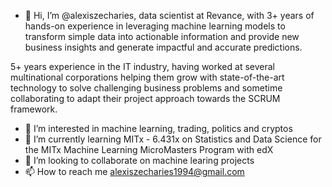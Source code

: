 - 👋 Hi, I’m @alexiszecharies, data scientist at Revance, with 3+ years of hands-on experience in leveraging machine learning models to transform simple data into actionable information and provide new business insights and generate impactful and accurate predictions.

5+ years experience in the IT industry, having worked at several multinational corporations helping them grow with state-of-the-art technology to solve challenging business problems and sometime collaborating to adapt their project approach towards the SCRUM framework. 

- 👀 I’m interested in machine learning, trading, politics and cryptos
- 🌱 I’m currently learning MITx - 6.431x on Statistics and Data Science for the MITx Machine Learning MicroMasters Program with edX  
- 💞️ I’m looking to collaborate on machine learing projects
- 📫 How to reach me alexiszecharies1994@gmail.com

<!---
alexiszecharies/alexiszecharies is a ✨ special ✨ repository because its `README.md` (this file) appears on your GitHub profile.
You can click the Preview link to take a look at your changes.
--->
